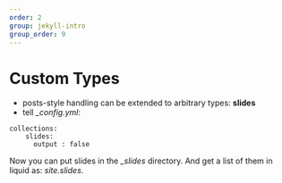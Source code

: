 ```yaml
---
order: 2
group: jekyll-intro
group_order: 9
---
```


# Custom Types

* posts-style handling can be extended to arbitrary types: **slides**
* tell *_config.yml*:
```
collections:
    slides:
      output : false
```

Now you can put slides in the *_slides* directory. And get a list of them in liquid as: *site.slides*.
